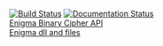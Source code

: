 [![Build Status](https://travis-ci.org/FredEkstrand/EnigmaBinaryCipher.svg?branch=master)](https://travis-ci.org/FredEkstrand/EnigmaBinaryCipher)
<a href='http://fredekstrand.readthedocs.io/en/latest/?badge=latest'>
    <img src='https://readthedocs.org/projects/fredekstrand/badge/?version=latest' alt='Documentation Status' />
</a>
<br/>
[Enigma Binary Cipher API](http://fredekstrand.github.io/)
<br/>
[Enigma dll and files](https://github.com/FredEkstrand/EnigmaBinaryCipher/releases)


